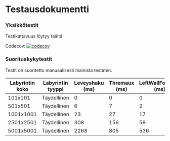 <h1>Testausdokumentti</h1>


<h3>Yksikkötestit</h3>

Testikattavuus löytyy täältä:

Codecov: [![codecov](https://codecov.io/gh/johyry/maze-pathfinder/branch/master/graph/badge.svg)](https://codecov.io/gh/johyry/maze-pathfinder)


<h3>Suorituskykytestit</h3>

Testit on suoritettu manuaalisesti mainista testaten.


| Labyrintin koko  | Labyrintin tyyppi | Leveyshaku (ms) | Thremaux (ms) | LeftWallFollower (ms) | Keskiarvo # kierroksesta |
| ------------- | ------------- | ------------- | ------------- | ------------- | ------------- | 
| 101x101 | Täydellinen | 0 | 0 | 0 | 100 |
| 501x501 | Täydellinen | 6 | 7 | 2 | 100 |
| 1001x1001 | Täydellinen | 23 | 27 | 17 | 100 |
| 2501x2501 | Täydellinen | 308 | 156 | 58 | 100 |
| 5001x5001 | Täydellinen | 2268 | 805 | 536 | 10 |
